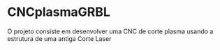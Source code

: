# CNCplasmaGRBL
 O projeto consiste em desenvolver uma CNC de corte plasma usando a estrutura de uma antiga Corte Laser
